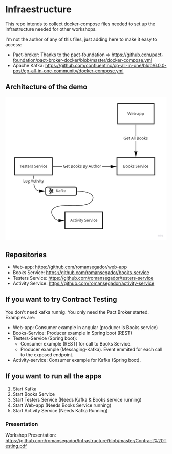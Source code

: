 
# Infraestructure
This repo intends to collect docker-compose files needed to set up the infrastructure needed for other workshops.

I'm not the author of any of this files, just adding here to make it easy to access:

* Pact-broker: Thanks to the pact-foundation =>  https://github.com/pact-foundation/pact-broker-docker/blob/master/docker-compose.yml
* Apache Kafka: https://github.com/confluentinc/cp-all-in-one/blob/6.0.0-post/cp-all-in-one-community/docker-compose.yml


## Architecture of the demo
![Demo Arch](https://github.com/romansegador/Infrastructure/raw/master/Workshop%20Arch.jpg)


## Repositories

- Web-app: https://github.com/romansegador/web-app
- Books Service: https://github.com/romansegador/books-service
- Testers Service: https://github.com/romansegador/testers-service
- Activity Service: https://github.com/romansegador/activity-service

## If you want to try Contract Testing

You don't need kafka runnig. You only need the Pact Broker started.
Examples are:
- Web-app: Consumer example in angular (producer is Books service)
- Books-Service: Producer example in Spring boot (REST)
- Testers-Service (Spring boot): 
  - Consumer example (REST) for call to Books Service.
  - Producer example (Messaging-Kafka). Event emmited for each call to the exposed endpoint.
- Activity-service: Consumer example for Kafka (Spring boot).

## If you want to run all the apps

1. Start Kafka
2. Start Books Service
3. Start Testers Service (Needs Kafka & Books service running)
4. Start Web-app (Needs Books Service running)
5. Start Activity Service (Needs Kafka Running)


### Presentation

Workshop Presentation: https://github.com/romansegador/Infrastructure/blob/master/Contract%20Testing.pdf
